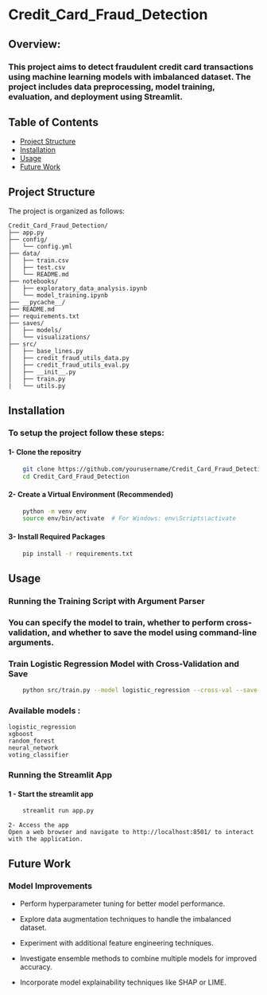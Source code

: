 # Credit_Card_Fraud_Detection
## Overview:
### This project aims to detect fraudulent credit card transactions using machine learning models with imbalanced dataset. The project includes data preprocessing, model training, evaluation, and deployment using Streamlit.
## Table of Contents
- [Project Structure](#project-structure)
- [Installation](#installation)
- [Usage](#usage)
- [Future Work](#work)

## Project Structure

The project is organized as follows:

```plaintext
Credit_Card_Fraud_Detection/
├── app.py
├── config/
│   └── config.yml
├── data/
│   ├── train.csv
│   ├── test.csv
│   └── README.md
├── notebooks/
│   ├── exploratory_data_analysis.ipynb
│   └── model_training.ipynb
├── __pycache__/
├── README.md
├── requirements.txt
├── saves/
│   ├── models/
│   └── visualizations/
├── src/
│   ├── base_lines.py
│   ├── credit_fraud_utils_data.py
│   ├── credit_fraud_utils_eval.py
│   ├── __init__.py
│   ├── train.py
|   └── utils.py
```
## Installation
### To setup the project follow these steps:
#### 1- Clone the repositry 
```bash
    git clone https://github.com/yourusername/Credit_Card_Fraud_Detection.git
    cd Credit_Card_Fraud_Detection
```
 #### 2- Create a Virtual Environment (Recommended)
```bash
    python -m venv env
    source env/bin/activate  # For Windows: env\Scripts\activate
```
 #### 3- Install Required Packages
```bash
    pip install -r requirements.txt
```
## Usage
### Running the Training Script with Argument Parser
### You can specify the model to train, whether to perform cross-validation, and whether to save the model using command-line arguments.
### Train Logistic Regression Model with Cross-Validation and Save

```bash
    python src/train.py --model logistic_regression --cross-val --save-model
```
### Available models :
    logistic_regression
    xgboost
    random_forest
    neural_network
    voting_classifier

### Running the Streamlit App
#### 1 - Start the streamlit app
```bash
    streamlit run app.py
```
    2- Access the app
    Open a web browser and navigate to http://localhost:8501/ to interact with the application.

## Future Work

### Model Improvements

- Perform hyperparameter tuning for better model performance.

- Explore data augmentation techniques to handle the imbalanced dataset.

- Experiment with additional feature engineering techniques.

- Investigate ensemble methods to combine multiple models for improved accuracy.

- Incorporate model explainability techniques like SHAP or LIME.

